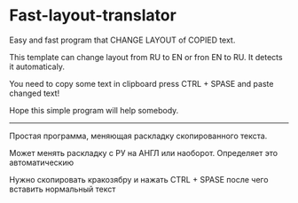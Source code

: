 # Fast-layout-translator
 
Easy and fast program that CHANGE LAYOUT of COPIED text.

This template can change layout from RU to EN or fron EN to RU.
It detects it automaticaly.

You need to copy some text in clipboard press CTRL + SPASE and paste changed text!

Hope this simple program will help somebody.

----------------------------------------------------------------------------

Простая программа, меняющая раскладку скопированного текста.

Может менять раскладку с РУ на АНГЛ или наоборот.
Определяет это автоматическию

Нужно скопировать кракозябру и нажать CTRL + SPASE после чего вставить нормальный текст
